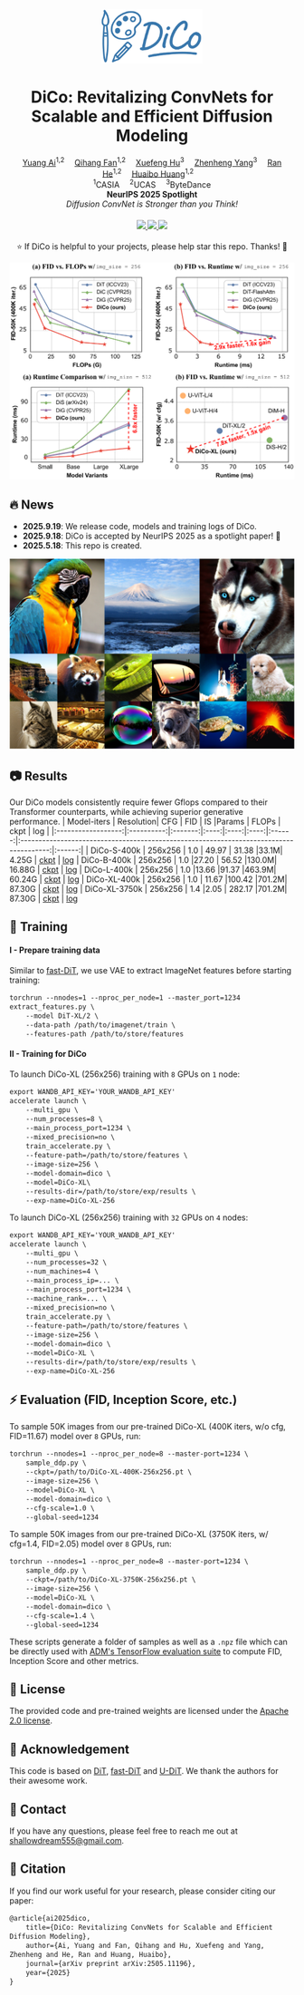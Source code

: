 <div align="center">

<div class="logo">
      <img src="assets/logo.png" style="width:180px">
   </a>
</div>

<h1>DiCo: Revitalizing ConvNets for Scalable and Efficient Diffusion Modeling</h1>

<div>
    <a href='https://scholar.google.com/citations?user=2Qp7Y5kAAAAJ' target='_blank'>Yuang Ai</a><sup>1,2</sup>&emsp;
    <a href='https://scholar.google.com/citations?user=9HGN_c0AAAAJ&hl' target='_blank'>Qihang Fan</a><sup>1,2</sup>&emsp;
    <a href='https://scholar.google.com/citations?user=Ee616UkAAAAJ' target='_blank'>Xuefeng Hu</a><sup>3</sup>&emsp;
    <a href='https://scholar.google.com/citations?user=Ds5wwRoAAAAJ' target='_blank'>Zhenheng Yang</a><sup>3</sup>&emsp;
    <a href='https://scholar.google.com/citations?user=ayrg9AUAAAAJ' target='_blank'>Ran He</a><sup>1,2</sup>&emsp;
    <a href='https://scholar.google.com/citations?user=XMvLciUAAAAJ' target='_blank'>Huaibo Huang</a><sup>1,2</sup>&emsp;
</div>
<div>
<sup>1</sup>CASIA&emsp;
<sup>2</sup>UCAS&emsp;
<sup>3</sup>ByteDance</div>
<div>
</div>
<div>
    <strong>NeurIPS 2025 Spotlight</strong>
</div>
<div>
    <em>Diffusion ConvNet is Stronger than you Think!</em>
</div>
<div>
    <h4 align="center">
        <a href="https://arxiv.org/abs/2505.11196" target='_blank'>
        <img src="https://img.shields.io/badge/arXiv%20paper-2505.11196-b31b1b.svg">
        </a>
        <a href="https://huggingface.co/shallowdream204/DiCo/" target='_blank'>
        <img src="https://img.shields.io/badge/🤗%20Weights-DiCo-yellow">
        </a>
        <img src="https://visitor-badge.laobi.icu/badge?page_id=shallowdream204/DiCo">
    </h4>
</div>

⭐ If DiCo is helpful to your projects, please help star this repo. Thanks! 🤗

![performance](assets/teaser.png)

</div>

<be>


## 🔥 News
- **2025.9.19**: We release code, models and training logs of DiCo.
- **2025.9.18**: DiCo is accepted by NeurIPS 2025 as a spotlight paper! 🎉
- **2025.5.18**: This repo is created.

![samples](assets/fig1.png)

## 📷 Results 
Our DiCo models consistently require fewer Gflops compared to their Transformer counterparts, while achieving superior generative performance.
|    Model-iters     | Resolution| CFG | FID  | IS |Params | FLOPs |   ckpt     |   log     |
|:------------------:|:----------:|:-------:|:----:|:----:|:----:|:------:|:--------------------------------------------------------------------------------------:|:------:|
|   DiCo-S-400k   |  256x256   |  1.0  | 49.97 | 31.38  |33.1M| 4.25G  |   [ckpt](https://huggingface.co/shallowdream204/DiCo/blob/main/DiCo-S-400K-256x256.pt)   | [log](logs/log-dico-s-256x256.txt)
|   DiCo-B-400k   |  256x256   |  1.0  |27.20 | 56.52 |130.0M| 16.88G  |   [ckpt](https://huggingface.co/shallowdream204/DiCo/blob/main/DiCo-B-400K-256x256.pt)   | [log](logs/log-dico-b-256x256.txt)
|   DiCo-L-400k   |  256x256   |  1.0  |13.66 |91.37 |463.9M| 60.24G  |   [ckpt](https://huggingface.co/shallowdream204/DiCo/blob/main/DiCo-L-400K-256x256.pt)   | [log](logs/log-dico-l-256x256.txt)
|   DiCo-XL-400k   |  256x256   |  1.0  | 11.67 |100.42  |701.2M| 87.30G  |   [ckpt](https://huggingface.co/shallowdream204/DiCo/blob/main/DiCo-XL-400K-256x256.pt)   | [log](logs/log-dico-xl-256x256.txt)
|   DiCo-XL-3750k   |  256x256   |  1.4  |2.05 | 282.17  |701.2M| 87.30G  |   [ckpt](https://huggingface.co/shallowdream204/DiCo/blob/main/DiCo-XL-3750K-256x256.pt)   | [log](logs/log-dico-xl-256x256.txt)


## 🎰 Training
#### I - Prepare training data
Similar to [fast-DiT](https://github.com/chuanyangjin/fast-DiT), we use VAE to extract ImageNet features before starting training:
```shell
torchrun --nnodes=1 --nproc_per_node=1 --master_port=1234 extract_features.py \
    --model DiT-XL/2 \
    --data-path /path/to/imagenet/train \
    --features-path /path/to/store/features
```
#### II - Training for DiCo
To launch DiCo-XL (256x256) training with `8` GPUs on `1` node:
```shell
export WANDB_API_KEY='YOUR_WANDB_API_KEY'
accelerate launch \
    --multi_gpu \
    --num_processes=8 \
    --main_process_port=1234 \
    --mixed_precision=no \
    train_accelerate.py \
    --feature-path=/path/to/store/features \
    --image-size=256 \
    --model-domain=dico \
    --model=DiCo-XL\
    --results-dir=/path/to/store/exp/results \
    --exp-name=DiCo-XL-256
```
To launch DiCo-XL (256x256) training with `32` GPUs on `4` nodes:
```shell
export WANDB_API_KEY='YOUR_WANDB_API_KEY'
accelerate launch \
    --multi_gpu \
    --num_processes=32 \
    --num_machines=4 \
    --main_process_ip=... \
    --main_process_port=1234 \
    --machine_rank=... \
    --mixed_precision=no \
    train_accelerate.py \
    --feature-path=/path/to/store/features \
    --image-size=256 \
    --model-domain=dico \
    --model=DiCo-XL \
    --results-dir=/path/to/store/exp/results \
    --exp-name=DiCo-XL-256
```

## ⚡ Evaluation (FID, Inception Score, etc.)
To sample 50K images from our pre-trained DiCo-XL (400K iters, w/o cfg, FID=11.67) model over `8` GPUs, run:

```shell
torchrun --nnodes=1 --nproc_per_node=8 --master-port=1234 \
    sample_ddp.py \
    --ckpt=/path/to/DiCo-XL-400K-256x256.pt \
    --image-size=256 \
    --model=DiCo-XL \
    --model-domain=dico \
    --cfg-scale=1.0 \
    --global-seed=1234
```
To sample 50K images from our pre-trained DiCo-XL (3750K iters, w/ cfg=1.4, FID=2.05) model over `8` GPUs, run:

```shell
torchrun --nnodes=1 --nproc_per_node=8 --master-port=1234 \
    sample_ddp.py \
    --ckpt=/path/to/DiCo-XL-3750K-256x256.pt \
    --image-size=256 \
    --model=DiCo-XL \
    --model-domain=dico \
    --cfg-scale=1.4 \
    --global-seed=1234
```

These scripts generate a folder of samples as well as a `.npz` file which can be directly used with [ADM's TensorFlow evaluation suite](https://github.com/openai/guided-diffusion/tree/main/evaluations) to compute FID, Inception Score and other metrics.

## 🪪 License

The provided code and pre-trained weights are licensed under the [Apache 2.0 license](LICENSE).

## 🤗 Acknowledgement

This code is based on [DiT](https://github.com/facebookresearch/DiT), [fast-DiT](https://github.com/chuanyangjin/fast-DiT) and [U-DiT](https://github.com/YuchuanTian/U-DiT). We thank the authors for their awesome work.


## 📧 Contact
If you have any questions, please feel free to reach me out at shallowdream555@gmail.com. 

## 📖 Citation
If you find our work useful for your research, please consider citing our paper:
```
@article{ai2025dico,
    title={DiCo: Revitalizing ConvNets for Scalable and Efficient Diffusion Modeling},
    author={Ai, Yuang and Fan, Qihang and Hu, Xuefeng and Yang, Zhenheng and He, Ran and Huang, Huaibo},
    journal={arXiv preprint arXiv:2505.11196},
    year={2025}
}
```